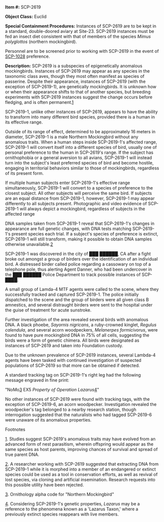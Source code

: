 **Item #:** SCP-2619

**Object Class:** Euclid

**Special Containment Procedures:** Instances of SCP-2619 are to be kept in a standard, double-doored aviary at Site-23. SCP-2619 instances must be fed an insect diet consistent with that of members of the species _Mimus polyglottos_ (northern mockingbird).

Personnel are to be screened prior to working with SCP-2619 in the event of [SCP-1028](/scp-1028) preference.

**Description:** SCP-2619 is a subspecies of epigenetically anomalous mockingbirds. Instances of SCP-2619 may appear as any species in the taxonomic class aves, though they most often manifest as species of passerine. Despite their appearance, instances of SCP-2619 (with the exception of SCP-2619-1), are genetically mockingbirds. It is unknown how or when their appearance shifts to that of another species, but breeding experiments with SCP-2619 instances suggest the change occurs before fledging, and is often permanent.[1](javascript:;)

SCP-2619-1, unlike other instances of SCP-2619, appears to have the ability to transform into many different bird species, provided there is a human in its effective range.

Outside of its range of effect, determined to be approximately 16 meters in diameter, SCP-2619-1 is a male Northern Mockingbird without any anomalous traits. When a human steps inside SCP-2619-1's affected range, SCP-2619-1 will convert itself into a different species of bird, usually one of personal preference to the human in SCP-2619's range. If the subject has ornithophobia or a general aversion to all avians, SCP-2619-1 will instead turn into the subject's least preferred species of bird and become hostile, engaging in territorial behaviors similar to those of mockingbirds, regardless of its present form.

If multiple human subjects enter SCP-2619-1's effective range simultaneously, SCP-2619-1 will convert to a species of preference to the closest subject. All other subjects will perceive the same bird. If subjects are an equal distance from SCP-2619-1, however, SCP-2619-1 may appear differently to all subjects present. Photographic and video evidence of SCP-2619-1 will always depict a mockingbird, regardless of subjects in the affected range

DNA samples taken from SCP-2619-1 reveal that SCP-2619-1's changes in appearance are full genetic changes, with DNA tests matching SCP-2619-1's present species each trial. If a subject's species of preference is extinct, SCP-2619-1 will still transform, making it possible to obtain DNA samples otherwise unavailable.[2](javascript:;)

SCP-2619-1 was discovered in the city of ███ ██████, CA after a fight broke out amongst a group of birders over the identification of an individual bird. A distressed birder called police regarding a cassowary on top of a telephone pole, thus alerting Agent Danner, who had been undercover in the ███ ██████ Police Department to track possible instances of SCP-████.

A small group of Lamda-4 MTF agents were called to the scene, where they successfully tracked and captured SCP-2619-1. The police initially dispatched to the scene and the group of birders were all given class B amnestics, and several distraught birders were sent to the hospital under the guise of treatment for acute sunstroke.

Further investigation of the area revealed several birds with anomalous DNA. A black phoebe, _Sayornis nigricans_, a ruby-crowned kinglet, _Regulus calendula_, and several acorn woodpeckers, _Melanerpes formicivorus_, were found to have pure mockingbird DNA in 75% of all cells, suggesting the birds were a form of genetic chimera. All birds were designated as instances of SCP-2619 and taken into Foundation custody.

Due to the unknown prevalence of SCP-2619 instances, several Lambda-4 agents have been tasked with continued investigation of suspected populations of SCP-2619 so that more can be obtained if detected.

A standard tracking tag on SCP-2619-1's right leg had the following message engraved in fine print:

"NoMo[3](javascript:;) EX5 _Property of Operation Lazarus_[4](javascript:;)"

No other instances of SCP-2619 were found with tracking tags, with the exception of SCP-2619-6, an acorn woodpecker. Investigation revealed the woodpecker's tag belonged to a nearby research station, though interrogation suggested that the naturalists who had tagged SCP-2619-6 were unaware of its anomalous properties.

Footnotes

[1](javascript:;). Studies suggest SCP-2619's anomalous traits may have evolved from an advanced form of nest parasitism, wherein offspring would appear as the same species as host parents, improving chances of survival and spread of true parent DNA.

[2](javascript:;). A researcher working with SCP-2619 suggested that extracting DNA from SCP-2619-1 while it is morphed into a member of an endangered or extinct species could be used as a tool in conservation efforts, as well as revival of lost species, via cloning and artificial insemination. Research requests into this possible utility have been rejected.

[3](javascript:;). Ornithology alpha code for "Northern Mockingbird"

[4](javascript:;). Considering SCP-2619-1's genetic properties, _Lazarus_ may be a reference to the phenomena known as a 'Lazarus Taxon,' where a previously extinct species reappears with live members.